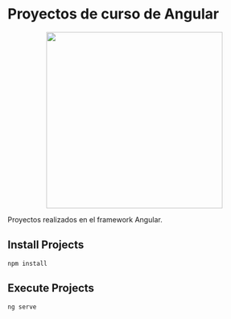 # Proyectos de curso de Angular

<p align="center">
  <img src="https://upload.wikimedia.org/wikipedia/commons/thumb/c/cf/Angular_full_color_logo.svg/768px-Angular_full_color_logo.svg.png" width="350">
</p>
Proyectos realizados en el framework Angular.

## Install Projects

```
npm install
```

## Execute Projects

```
ng serve
```
